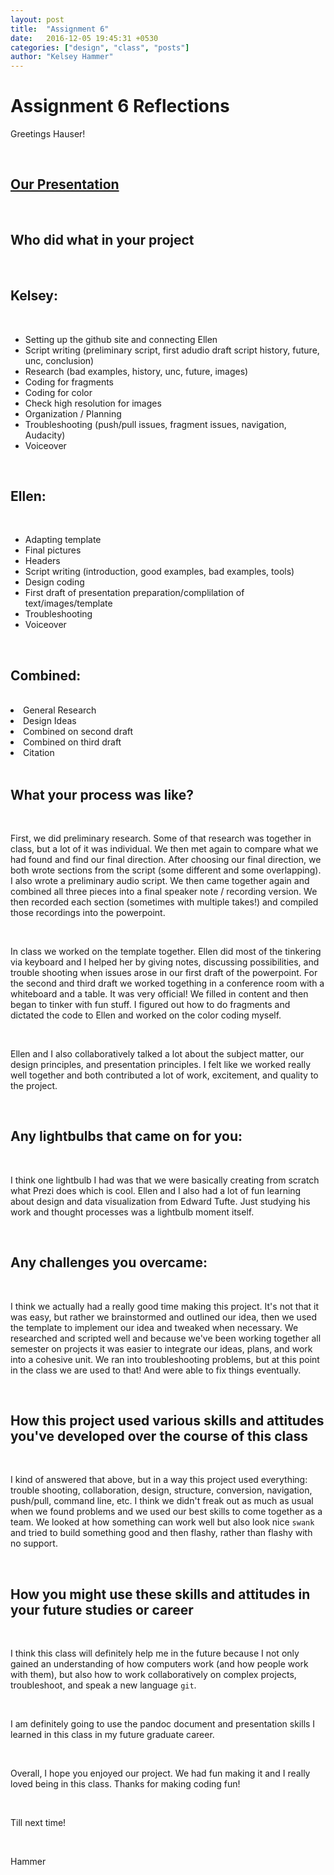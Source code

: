 ```yaml
---
layout: post
title:  "Assignment 6"
date:   2016-12-05 19:45:31 +0530
categories: ["design", "class", "posts"]
author: "Kelsey Hammer"
---
```

<h1> Assignment 6 Reflections </h1>

<p> Greetings Hauser!</p>

<br>

<h2> <a href="https://kelhammer.github.io/dynamicduo/#/">Our Presentation</a> </h2>

<br>

<h2> Who did what in your project </h2>

<br>

<h2>Kelsey:</h2>

<br> 

<ul>
<li> Setting up the github site and connecting Ellen  </li> 
<li> Script writing (preliminary script, first adudio draft script history, future, unc, conclusion)</li> 
<li> Research (bad examples, history, unc, future, images) </li> 
<li> Coding for fragments </li> 
<li> Coding for color </li> 
<li> Check high resolution for images </li> 
<li> Organization / Planning </li> 
<li> Troubleshooting (push/pull issues, fragment issues, navigation, Audacity) </li> 
<li> Voiceover </li> 
</ul>


<br>

<h2>Ellen:</h2>

<br>

<ul>
<li> Adapting template </li> 
<li> Final pictures </li> 
<li> Headers </li> 
<li> Script writing (introduction, good examples, bad examples, tools) </li> 
<li> Design coding </li> 
<li> First draft of presentation preparation/complilation of text/images/template </li> 
<li> Troubleshooting </li> 
<li> Voiceover </li> 
</ul>

<br>

<h2>Combined:</h2>

<br>

<li> General Research </li> 
<li> Design Ideas </li> 
<li> Combined on second draft </li> 
<li> Combined on third draft </li> 
<li> Citation </li> 

<br>

<h2>What your process was like?</h2>

<br>

First, we did preliminary research. Some of that research was together in class, but a lot of it was individual. We then met again 
to compare what we had found and find our final direction. After choosing our final direction, we both wrote sections from the script (some
different and some overlapping). I also wrote a preliminary audio script. We then came together again and combined all three pieces into a 
final speaker note / recording version. We then recorded each section (sometimes with multiple takes!) and compiled those recordings into the powerpoint.

<br>

In class we worked on the template together. Ellen did most of the tinkering via keyboard and I helped her by giving notes, discussing possibilities, and trouble shooting when
issues arose in our first draft of the powerpoint. For the second and third draft we worked togething in a 
conference room with a whiteboard and a table. It was very official! 
We filled in content and then began to tinker with fun stuff. I figured out how to do fragments and dictated the code to 
Ellen and worked on the color coding myself.

<br>

Ellen and I also collaboratively talked a lot about the subject matter, our design principles, and presentation principles. 
I felt like we worked really well together and both
contributed a lot of work, excitement, and quality to the project. 
 
<br>

<h2>Any lightbulbs that came on for you:</h2>

<br>

I think one lightbulb I had was that we were basically creating from scratch what Prezi does which is cool. Ellen and 
I also had a lot of fun learning about design and data visualization
from Edward Tufte. Just studying his work and thought processes was a lightbulb moment itself. 

<br>

<h2>Any challenges you overcame:</h2>

<br>

I think we actually had a really good time making this project. It's not that it was easy, but rather we brainstormed and outlined our idea, then we used the template to implement our idea
and tweaked when necessary. We researched and scripted well and because we've been working together all semester on projects it was easier to integrate our ideas, plans, and work into
a cohesive unit. We ran into troubleshooting problems, but at this point in the class we are used to that! And were able to fix things eventually. 

<br>

<h2>How this project used various skills and attitudes you've developed over the course 
of this class</h2>

<br>

I kind of answered that above, but in a way this project used everything: trouble shooting, collaboration, design, structure, conversion, navigation, push/pull, command line, etc. 
I think we didn't freak out as much as usual when we found problems and we used our best skills to come together as a team. We looked at how something can work well but also look
nice `swank` and tried to build something good and then flashy, rather than flashy with no support. 

<br>

<h2>How you might use these skills and attitudes in your future studies or career </h2>

<br>

I think this class will definitely help me in the future because I not only gained an understanding of how computers work
(and how people work with them), but also how to work collaboratively
on complex projects, troubleshoot, and speak a new language `git`. 

<br>

I am definitely going to use the pandoc document and presentation skills I learned in this class in my future graduate career.

<br>

Overall, I hope you enjoyed our project. We had fun making it and I really loved being in this class. Thanks for making coding fun! 

<br> 

Till next time!

<br>

Hammer

